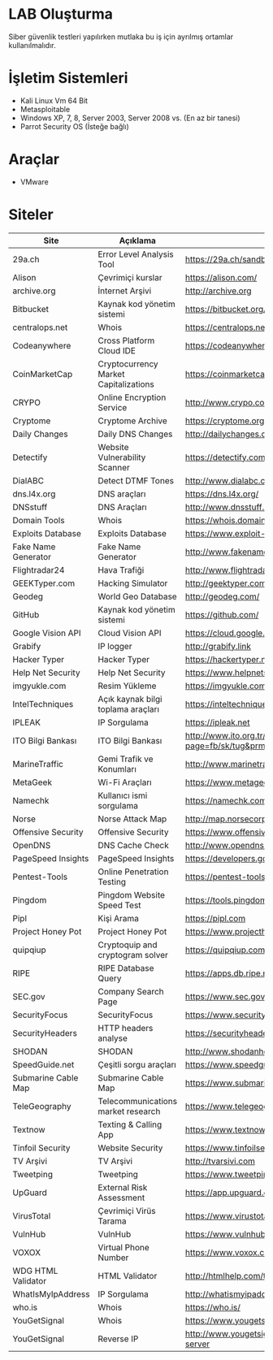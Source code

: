 # LAB Oluşturma
Siber güvenlik testleri yapılırken mutlaka bu iş için ayrılmış ortamlar kullanılmalıdır.

# İşletim Sistemleri
- Kali Linux Vm 64 Bit
- Metasploitable
- Windows XP, 7, 8, Server 2003, Server 2008 vs. (En az bir tanesi)
- Parrot Security OS (İsteğe bağlı)

# Araçlar
- VMware

# Siteler
| Site | Açıklama | Bağlantı |
| - | - | - |
| 29a.ch | Error Level Analysis Tool | https://29a.ch/sandbox/2012/imageerrorlevelanalysis/ |
| Alison | Çevrimiçi kurslar | https://alison.com/ |
| archive.org | İnternet Arşivi | http://archive.org |
| Bitbucket | Kaynak kod yönetim sistemi | https://bitbucket.org/ |
| centralops.net | Whois | https://centralops.net/ |
| Codeanywhere | Cross Platform Cloud IDE | https://codeanywhere.com/ |
| CoinMarketCap | Cryptocurrency Market Capitalizations | https://coinmarketcap.com/ |
| CRYPO | Online Encryption Service | http://www.crypo.com/ |
| Cryptome | Cryptome Archive | https://cryptome.org/ |
| Daily Changes | Daily DNS Changes | http://dailychanges.domaintools.com/ |
| Detectify | Website Vulnerability Scanner | https://detectify.com |
| DialABC | Detect DTMF Tones | http://www.dialabc.com/sound/detect/index.html |
| dns.l4x.org | DNS araçları | https://dns.l4x.org/ |
| DNSstuff | DNS Araçları | http://www.dnsstuff.com |
| Domain Tools | Whois | https://whois.domaintools.com/ |
| Exploits Database | Exploits Database | https://www.exploit-db.com/ |
| Fake Name Generator | Fake Name Generator | http://www.fakenamegenerator.com |
| Flightradar24 | Hava Trafiği | http://www.flightradar24.com |
| GEEKTyper.com | Hacking Simulator | http://geektyper.com/ |
| Geodeg | World Geo Database | http://geodeg.com/ |
| GitHub | Kaynak kod yönetim sistemi | https://github.com/ |
| Google Vision API | Cloud Vision API | https://cloud.google.com/vision/ |
| Grabify | IP logger | http://grabify.link |
| Hacker Typer | Hacker Typer | https://hackertyper.net/ |
| Help Net Security | Help Net Security | https://www.helpnetsecurity.com/ |
| imgyukle.com | Resim Yükleme | https://imgyukle.com |
| IntelTechniques | Açık kaynak bilgi toplama araçları | https://inteltechniques.com/menu.html |
| IPLEAK | IP Sorgulama | https://ipleak.net |
| ITO Bilgi Bankası | ITO Bilgi Bankası | http://www.ito.org.tr/wps/portal/bilgi-bankasi/detay/?page=fb/sk/tug&prmPageId=BM1.1.3&initView=true |
| MarineTraffic | Gemi Trafik ve Konumları | http://www.marinetraffic.com |
| MetaGeek | Wi-Fi Araçları | https://www.metageek.com/ |
| Namechk | Kullanıcı ismi sorgulama | https://namechk.com |
| Norse | Norse Attack Map | http://map.norsecorp.com/ |
| Offensive Security | Offensive Security | https://www.offensive-security.com/ |
| OpenDNS | DNS Cache Check | http://www.opendns.com/support/cache |
| PageSpeed Insights | PageSpeed Insights | https://developers.google.com/speed/pagespeed/insights/ |
| Pentest-Tools | Online Penetration Testing | https://pentest-tools.com/home |
| Pingdom | Pingdom Website Speed Test | https://tools.pingdom.com/ |
| Pipl | Kişi Arama | https://pipl.com |
| Project Honey Pot | Project Honey Pot | https://www.projecthoneypot.org |
| quipqiup | Cryptoquip and cryptogram solver | https://quipqiup.com/ |
| RIPE | RIPE Database Query | https://apps.db.ripe.net/search/query.html |
| SEC.gov | Company Search Page | https://www.sec.gov/edgar/searchedgar/companysearch.html |
| SecurityFocus | SecurityFocus | https://www.securityfocus.com/ |
| SecurityHeaders | HTTP headers analyse | https://securityheaders.io/ |
| SHODAN | SHODAN | http://www.shodanhq.com |
| SpeedGuide.net | Çeşitli sorgu araçları | https://www.speedguide.net/ |
| Submarine Cable Map | Submarine Cable Map | https://www.submarinecablemap.com/ |
| TeleGeography | Telecommunications market research | https://www.telegeography.com/ |
| Textnow | Texting & Calling App | https://www.textnow.com/ |
| Tinfoil Security | Website Security | https://www.tinfoilsecurity.com |
| TV Arşivi | TV Arşivi | http://tvarsivi.com |
| Tweetping | Tweetping | https://www.tweetping.net/ |
| UpGuard | External Risk Assessment | https://app.upguard.com/webscan |
| VirusTotal | Çevrimiçi Virüs Tarama | https://www.virustotal.com/ |
| VulnHub | VulnHub | https://www.vulnhub.com/ |
| VOXOX | Virtual Phone Number | https://www.voxox.com/ |
| WDG HTML Validator | HTML Validator | http://htmlhelp.com/tools/validator |
| WhatIsMyIpAddress | IP Sorgulama | http://whatismyipaddress.com |
| who.is | Whois | https://who.is/ |
| YouGetSignal | Whois | https://www.yougetsignal.com/tools/whois-lookup/ |
| YouGetSignal | Reverse IP | http://www.yougetsignal.com/tools/web-sites-on-web-server |
